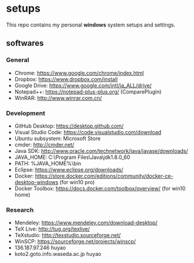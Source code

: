 # setups
This repo contains my personal **windows** system setups and settings. 
## softwares
### General
* Chrome: https://www.google.com/chrome/index.html
* Dropbox: https://www.dropbox.com/install
* Google Drive: https://www.google.com/intl/ja_ALL/drive/
* Notepad++: https://notepad-plus-plus.org/ (ComparePlugin)
* WinRAR: http://www.winrar.com.cn/
### Development
* GitHub Desktop: https://desktop.github.com/
* Visual Studio Code: https://code.visualstudio.com/download 
* Ubuntu subsystem: Microsoft Store
* cmder: http://cmder.net/
* Java SDK: http://www.oracle.com/technetwork/java/javase/downloads/
* JAVA_HOME: C:\Program Files\Java\jdk1.8.0_60
* PATH: %JAVA_HOME%\bin
* Eclipse: https://www.eclipse.org/downloads/
* Docker: https://store.docker.com/editions/community/docker-ce-desktop-windows (for win10 pro)
* Docker Toolbox: https://docs.docker.com/toolbox/overview/ (for win10 home)
### Research
* Mendeley: https://www.mendeley.com/download-desktop/
* TeX Live: http://tug.org/texlive/
* TeXstudio: http://texstudio.sourceforge.net/
* WinSCP: https://sourceforge.net/projects/winscp/
* 136.187.97.246 huyao
* koto2.goto.info.waseda.ac.jp huyao